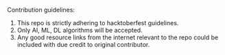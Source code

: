 Contribution guidelines:
1) This repo is strictly adhering to hacktoberfest guidelines.
2) Only AI, ML, DL algorithms will be accepted.
3) Any good resource links from the internet relevant to the repo could be included with due credit to original contributor.